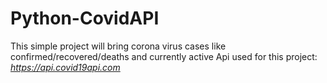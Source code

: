 # Python-CovidAPI
This simple project will bring corona virus cases like confirmed/recovered/deaths and currently active
Api used for this project: *https://api.covid19api.com*
